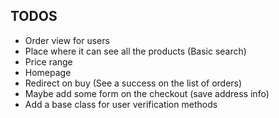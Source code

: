 ## TODOS

- Order view for users
- Place where it can see all the products (Basic search)
- Price range
- Homepage
- Redirect on buy (See a success on the list of orders)
- Maybe add some form on the checkout (save address info)
- Add a base class for user verification methods
